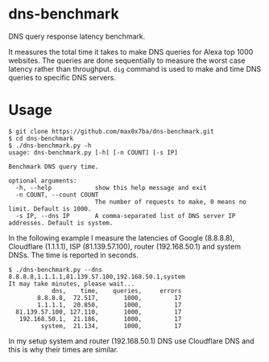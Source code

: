 # dns-benchmark
DNS query response latency benchmark.

It measures the total time it takes to make DNS queries for Alexa top 1000 websites. The queries are done sequentially to measure the worst case latency rather than throughput. `dig` command is used to make and time DNS queries to specific DNS servers.

# Usage
```
$ git clone https://github.com/max0x7ba/dns-benchmark.git
$ cd dns-benchmark
$ ./dns-benchmark.py -h
usage: dns-benchmark.py [-h] [-n COUNT] [-s IP]

Benchmark DNS query time.

optional arguments:
  -h, --help            show this help message and exit
  -n COUNT, --count COUNT
                        The number of requests to make, 0 means no limit. Default is 1000.
  -s IP, --dns IP       A comma-separated list of DNS server IP addresses. Default is system.
```

In the following example I measure the latencies of Google (8.8.8.8), Cloudflare (1.1.1.1), ISP (81.139.57.100), router (192.168.50.1) and system DNSs. The time is reported in seconds.

```
$ ./dns-benchmark.py --dns 8.8.8.8,1.1.1.1,81.139.57.100,192.168.50.1,system
It may take minutes, please wait...
            dns,    time,    queries,     errors
        8.8.8.8,  72.517,       1000,         17
        1.1.1.1,  20.850,       1000,         17
  81.139.57.100, 127.110,       1000,         17
   192.168.50.1,  21.186,       1000,         17
         system,  21.134,       1000,         17
```

In my setup system and router (192.168.50.1) DNS use Cloudflare DNS and this is why their times are similar.
